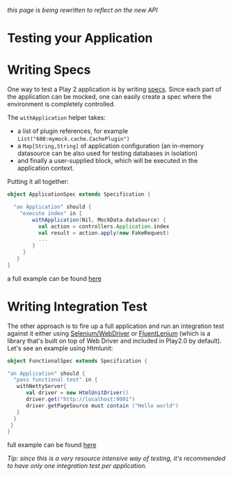 _this page is being rewritten to reflect on the new API_

# Testing your Application

# Writing Specs
One way to test a Play 2 application is by writing [specs](http://etorreborre.github.com/specs2/). Since
each part of the application can be mocked, one can easily create a spec where the environment is completely controlled.

The `withApplication` helper takes:

* a list of plugin references, for example `List("600:mymock.cache.CachePlugin")`
* a `Map[String,String]` of application configuration (an in-memory datasource can be also used for testing databases in isolation)
* and finally a user-supplied block, which will be executed in the application context.

Putting it all together:

```scala
object ApplicationSpec extends Specification {

  "an Application" should {
    "execute index" in {
        withApplication(Nil, MockData.dataSource) {
          val action = controllers.Application.index
          val result = action.apply(new FakeRequest)
          ...
        }
     }
   }
}
```
a full example can be found [here](https://github.com/playframework/Play20/blob/master/framework/test/integrationtest/test/ApplicationSpec.scala)

# Writing Integration Test
The other approach is to fire up a full application and run an integration test against it either using [Selenium/WebDriver](http://seleniumhq.org/docs/03_webdriver.html) or [FluentLenium](https://github.com/MathildeLemee/FluentLenium) (which is a library that's built on top of Web Driver and included in Play2.0 by default). Let's see an example using Htmlunit:
```scala
object FunctionalSpec extends Specification {

"an Application" should {
  "pass functional test" in {
   withNettyServer{
      val driver = new HtmlUnitDriver()
      driver.get("http://localhost:9001")
      driver.getPageSource must contain ("Hello world")
   }   
  }
 }
}
```
full example can be found [here](https://github.com/playframework/Play20/blob/master/framework/integrationtest/test/FunctionalSpec.scala)

_Tip: since this is a very resource intensive way of testing, it's recommended to have only one integration test per application._